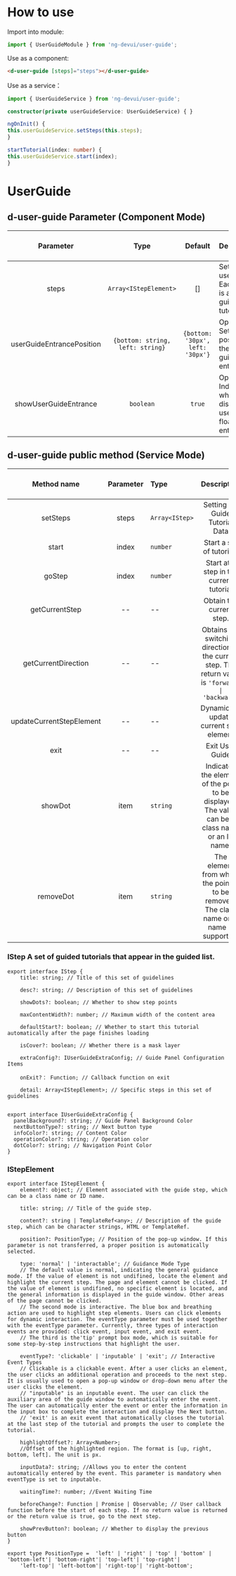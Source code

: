 # How to use
Import into module:
```ts
import { UserGuideModule } from 'ng-devui/user-guide';
```

Use as a component:
```html
<d-user-guide [steps]="steps"></d-user-guide>
```

Use as a service：
```ts
import { UserGuideService } from 'ng-devui/user-guide';

constructor(private userGuideService: UserGuideService) { }

ngOnInit() {
this.userGuideService.setSteps(this.steps);
}

startTutorial(index: number) {
this.userGuideService.start(index);
}
```
# UserGuide

## d-user-guide Parameter (Component Mode)

| Parameter | Type | Default | Description | Jump to Demo |
| :---------: | :------------:  | :-----: | :---------------------------------------------------------------------------  |  :---------------------------     |
|     steps      |    `Array<IStepElement>`     |   []    | Set the user guide. Each iStep is a set of guide tutorials. | [Basic Badge](demo#badge-basic) |
|    userGuideEntrancePosition    |    `{bottom: string, left: string}`     |   `{bottom: '30px', left: '30px'}`    | Optional. Set the position of the user guide hover entrance. | [Basic Badge](demo#badge-basic) |
|     showUserGuideEntrance      |    `boolean`     |   `true`    | Optional. Indicates whether to display the user guide floating entrance. | [Basic Badge](demo#badge-basic) |

## d-user-guide public method (Service Mode)
| Method name | Parameter | Type | Description | Jump to Demo |      
| :----: | :---: | :----- | :-------: | :-------: |
|  setSteps  | steps   | `Array<IStep>`     | Setting Up Guide Tutorial Data | [Service Mode](demo#user-guide-service-way) |
|  start  |  index   | `number`     | Start a set of tutorials | [Service Mode](demo#user-guide-service-way) |
|  goStep  |  index   | `number`     | Start at a step in the current tutorial | [Service Mode](demo#user-guide-service-way) |
|  getCurrentStep  |  --   | --     | Obtain the current step. | [Service Mode](demo#user-guide-service-way) |
|  getCurrentDirection  |  --   | --  | Obtains the switching direction of the current step. The return value is `'forward' \| 'backward'` | [Service Mode](demo#user-guide-service-way) |
|  updateCurrentStepElement  |  --   | --     | Dynamically update current step element | [Service Mode](demo#user-guide-service-way) |
|  exit  |  --   | --     | Exit User Guide | [Service Mode](demo#user-guide-service-way) |
|  showDot  |  item   | `string`     | Indicates the element of the point to be displayed. The value can be a class name or an ID name. | [Service Mode](demo#user-guide-service-way) |
|  removeDot  |  item   | `string`     | The element from which the point is to be removed. The class name or id name is supported. | [Service Mode](demo#user-guide-service-way) |


### IStep A set of guided tutorials that appear in the guided list.

```TS
export interface IStep {
    title: string; // Title of this set of guidelines

    desc?: string; // Description of this set of guidelines

    showDots?: boolean; // Whether to show step points 

    maxContentWidth?: number; // Maximum width of the content area

    defaultStart?: boolean; // Whether to start this tutorial automatically after the page finishes loading

    isCover?: boolean; // Whether there is a mask layer

    extraConfig?: IUserGuideExtraConfig; // Guide Panel Configuration Items

    onExit?： Function; // Callback function on exit

    detail: Array<IStepElement>; // Specific steps in this set of guidelines
```

```TS

export interface IUserGuideExtraConfig {
  panelBackground?: string; // Guide Panel Background Color
  nextButtonType?: string; // Next button type
  infoColor?: string; // Content Color
  operationColor?: string; // Operation color
  dotColor?: string; // Navigation Point Color
}
```

### IStepElement

```TS
export interface IStepElement {
    element?: object; // Element associated with the guide step, which can be a class name or ID name.

    title: string; // Title of the guide step.

    content?: string | TemplateRef<any>; // Description of the guide step, which can be character strings, HTML or TemplateRef.

    position?: PositionType; // Position of the pop-up window. If this parameter is not transferred, a proper position is automatically selected.

    type: 'normal' | 'interactable'; // Guidance Mode Type
    // The default value is normal, indicating the general guidance mode. If the value of element is not undifined, locate the element and highlight the current step. The page and element cannot be clicked. If the value of element is undifined, no specific element is located, and the general information is displayed in the guide window. Other areas of the page cannot be clicked.
    // The second mode is interactive. The blue box and breathing action are used to highlight step elements. Users can click elements for dynamic interaction. The eventType parameter must be used together with the eventType parameter. Currently, three types of interaction events are provided: click event, input event, and exit event.
    // The third is the'tip' prompt box mode, which is suitable for some step-by-step instructions that highlight the user.

    eventType?: 'clickable' | 'inputable' | 'exit'; // Interactive Event Types
    // Clickable is a clickable event. After a user clicks an element, the user clicks an additional operation and proceeds to the next step. It is usually used to open a pop-up window or drop-down menu after the user clicks the element.
    // "inputable" is an inputable event. The user can click the auxiliary area of the guide window to automatically enter the event. The user can automatically enter the event or enter the information in the input box to complete the interaction and display the Next button.
    // 'exit' is an exit event that automatically closes the tutorial at the last step of the tutorial and prompts the user to complete the tutorial.

    highlightOffset?: Array<Number>;
    //Offset of the highlighted region. The format is [up, right, bottom, left]. The unit is px.

    inputData?: string; //Allows you to enter the content automatically entered by the event. This parameter is mandatory when eventType is set to inputable.

    waitingTime?: number; //Event Waiting Time

    beforeChange?: Function | Promise | Observable; // User callback function before the start of each step. If no return value is returned or the return value is true, go to the next step.

    showPrevButton?: boolean; // Whether to display the previous button
}
```

```TS
export type PositionType =  'left' | 'right' | 'top' | 'bottom' | 'bottom-left'| 'bottom-right'| 'top-left'| 'top-right'|
    'left-top'| 'left-bottom'| 'right-top'| 'right-bottom';
```